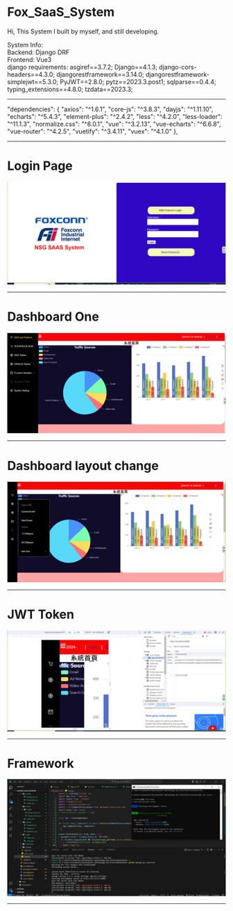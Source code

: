 # Fox_SaaS_System
Hi, This System I built by myself, and still developing.

<div>System Info: </div>
<div> Backend: Django DRF </div>
<div> Frontend: Vue3 </div>
<div> django requirements: 
asgiref==3.7.2;
Django==4.1.3;
django-cors-headers==4.3.0;
djangorestframework==3.14.0;
djangorestframework-simplejwt==5.3.0;
PyJWT==2.8.0;
pytz==2023.3.post1;
sqlparse==0.4.4;
typing_extensions==4.8.0;
tzdata==2023.3;
</div>
<hr>
<div>
  "dependencies": {
    "axios": "^1.6.1",
    "core-js": "^3.8.3",
    "dayjs": "^1.11.10",
    "echarts": "^5.4.3",
    "element-plus": "^2.4.2",
    "less": "^4.2.0",
    "less-loader": "^11.1.3",
    "normalize.css": "^8.0.1",
    "vue": "^3.2.13",
    "vue-echarts": "^6.6.8",
    "vue-router": "^4.2.5",
    "vuetify": "^3.4.11",
    "vuex": "^4.1.0"
  },
</div>
<hr>
<h1> Login Page </h1>
<img height="auto" src="https://github.com/gostjoke/Fox_SaaS_System/blob/main/picture/login.png?raw=true">
<hr>
<h1> Dashboard One </h1>
<img height="auto" src="https://github.com/gostjoke/Fox_SaaS_System/blob/main/picture/Dashboard.png?raw=true">
<hr>
<h1> Dashboard layout change </h1>
<img height="auto" src="https://github.com/gostjoke/Fox_SaaS_System/blob/main/picture/Dashboard2.png?raw=true">
<hr>
<h1> JWT Token </h1>
<img height="auto" src="https://github.com/gostjoke/Fox_SaaS_System/blob/main/picture/JWT_token.png">
<hr>
<h1> Framework </h1>
<img height="auto" src="https://github.com/gostjoke/Fox_SaaS_System/blob/main/picture/Framework.png?raw=true">
<hr>







